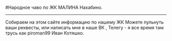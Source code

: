 
#Народное чаво по ЖК МАЛИНА Нахабино.
____
Собираем на этом сайте информацию по нашему ЖК
Можете пульнуть ваши реквесты, или написать мне в наше ВК , Телегу  - я все время там трусь как piroman99 Иван Котяшко.
